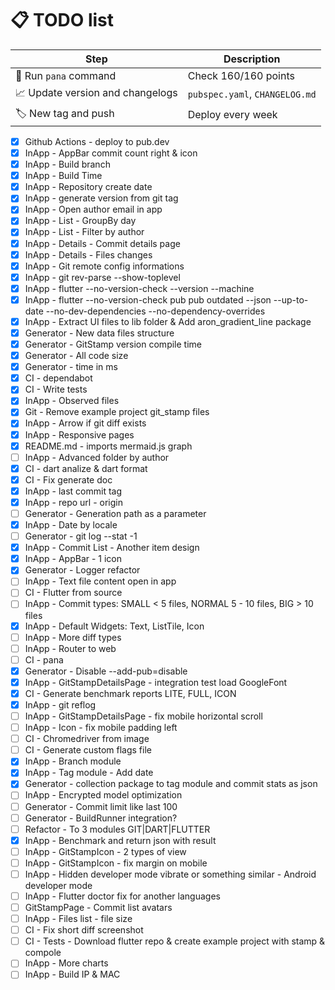 # 📋 TODO list

| Step                             | Description                    |
| -------------------------------- | ------------------------------ |
| 🔧 Run `pana` command            | Check 160/160 points           |
| 📈 Update version and changelogs | `pubspec.yaml`, `CHANGELOG.md` |
| 🏷️ New tag and push              | Deploy every week              |

- [x] Github Actions - deploy to pub.dev
- [x] InApp - AppBar commit count right & icon
- [x] InApp - Build branch
- [x] InApp - Build Time
- [x] InApp - Repository create date
- [x] InApp - generate version from git tag
- [x] InApp - Open author email in app
- [x] InApp - List - GroupBy day
- [x] InApp - List - Filter by author
- [x] InApp - Details - Commit details page
- [x] InApp - Details - Files changes
- [x] InApp - Git remote config informations
- [x] InApp - git rev-parse --show-toplevel
- [x] InApp - flutter --no-version-check --version --machine
- [x] InApp - flutter --no-version-check pub pub outdated --json --up-to-date --no-dev-dependencies --no-dependency-overrides
- [x] InApp - Extract UI files to lib folder & Add aron_gradient_line package
- [x] Generator - New data files structure
- [x] Generator - GitStamp version compile time
- [x] Generator - All code size
- [x] Generator - time in ms
- [x] CI - dependabot
- [x] CI - Write tests
- [x] InApp - Observed files
- [x] Git - Remove example project git_stamp files
- [x] InApp - Arrow if git diff exists
- [x] InApp - Responsive pages
- [x] README.md - imports mermaid.js graph
- [ ] InApp - Advanced folder by author
- [x] CI - dart analize & dart format
- [x] CI - Fix generate doc
- [x] InApp - last commit tag
- [x] InApp - repo url - origin
- [ ] Generator - Generation path as a parameter
- [x] InApp - Date by locale
- [ ] Generator - git log --stat -1
- [x] InApp - Commit List - Another item design
- [x] InApp - AppBar - 1 icon
- [x] Generator - Logger refactor
- [ ] InApp - Text file content open in app
- [ ] CI - Flutter from source
- [ ] InApp - Commit types: SMALL < 5 files, NORMAL 5 - 10 files, BIG > 10 files
- [x] InApp - Default Widgets: Text, ListTile, Icon
- [ ] InApp - More diff types
- [ ] InApp - Router to web
- [ ] CI - pana
- [x] Generator - Disable --add-pub=disable
- [x] InApp - GitStampDetailsPage - integration test load GoogleFont
- [x] CI - Generate benchmark reports LITE, FULL, ICON
- [x] InApp - git reflog
- [ ] InApp - GitStampDetailsPage - fix mobile horizontal scroll
- [ ] InApp - Icon - fix mobile padding left
- [ ] CI - Chromedriver from image
- [ ] CI - Generate custom flags file
- [x] InApp - Branch module
- [x] InApp - Tag module - Add date
- [x] Generator - collection package to tag module and commit stats as json
- [ ] InApp - Encrypted model optimization
- [ ] Generator - Commit limit like last 100
- [ ] Generator - BuildRunner integration?
- [ ] Refactor - To 3 modules GIT|DART|FLUTTER
- [x] InApp - Benchmark and return json with result
- [ ] InApp - GitStampIcon - 2 types of view
- [ ] InApp - GitStampIcon - fix margin on mobile
- [ ] InApp - Hidden developer mode vibrate or something similar - Android developer mode
- [ ] InApp - Flutter doctor fix for another languages
- [ ] GitStampPage - Commit list avatars
- [ ] InApp - Files list - file size
- [ ] CI - Fix short diff screenshot
- [ ] CI - Tests - Download flutter repo & create example project with stamp & compole
- [ ] InApp - More charts
- [ ] InApp - Build IP & MAC
